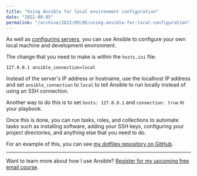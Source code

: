 ```yaml
---
title: "Using Ansible for local environment configuration"
date: "2022-09-05"
permalink: "/archive/2022/09/05/using-ansible-for-local-configuration"
---
```


As well as [configuring servers]({{site.url}}/archive/2022/09/04/using-ansible-for-server-configuration), you can use Ansible to configure your own local machine and development environment.

The change that you need to make is within the `hosts.ini` file:

```
127.0.0.1 ansible_connection=local
```

Instead of the server's IP address or hostname, use the localhost IP address and set `ansible_connection` to `local` to tell Ansible to run locally instead of using an SSH connection.

Another way to do this is to set `hosts: 127.0.0.1` and `connection: true` in your playbook.

Once this is done, you can run tasks, roles, and collections to automate tasks such as installing software, adding your SSH keys, configuring your project directories, and anything else that you need to do.

For an example of this, you can see [my dotfiles repository on GitHub](https://github.com/opdavies/dotfiles).

---

Want to learn more about how I use Ansible? [Register for my upcoming free email course]({{site.url}}/ansible-course).
